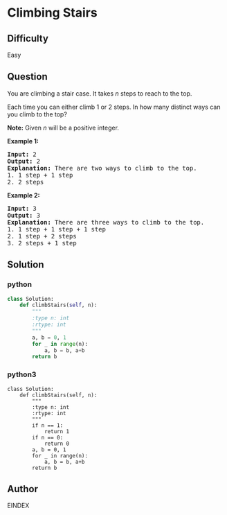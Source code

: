 # Climbing Stairs

## Difficulty
Easy

## Question
<p>You are climbing a stair case. It takes <em>n</em> steps to reach to the top.</p>

<p>Each time you can either climb 1 or 2 steps. In how many distinct ways can you climb to the top?</p>

<p><strong>Note:</strong> Given <em>n</em> will be a positive integer.</p>

<p><strong>Example 1:</strong></p>

<pre>
<strong>Input:</strong> 2
<strong>Output:</strong> 2
<strong>Explanation:</strong> There are two ways to climb to the top.
1. 1 step + 1 step
2. 2 steps
</pre>

<p><strong>Example 2:</strong></p>

<pre>
<strong>Input:</strong> 3
<strong>Output:</strong> 3
<strong>Explanation:</strong> There are three ways to climb to the top.
1. 1 step + 1 step + 1 step
2. 1 step + 2 steps
3. 2 steps + 1 step
</pre>


## Solution
### python
```python
class Solution:
    def climbStairs(self, n):
        """
        :type n: int
        :rtype: int
        """
        a, b = 0, 1
        for _ in range(n):
            a, b = b, a+b
        return b

```
### python3
```python3
class Solution:
    def climbStairs(self, n):
        """
        :type n: int
        :rtype: int
        """
        if n == 1:
            return 1
        if n == 0:
            return 0
        a, b = 0, 1
        for _ in range(n):
            a, b = b, a+b
        return b

```

## Author
EINDEX